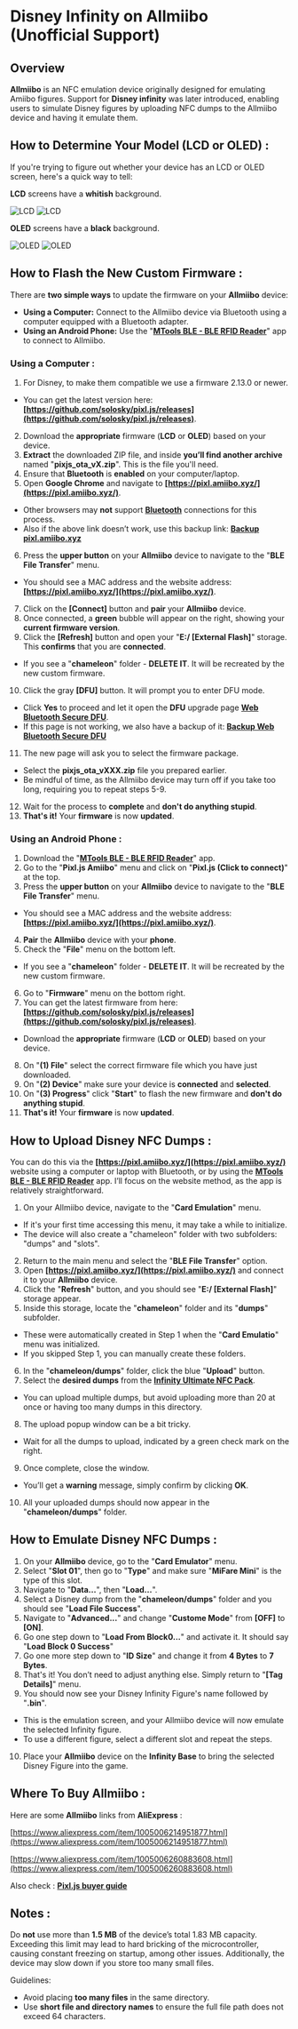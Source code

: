# Disney Infinity on Allmiibo (Unofficial Support)

## Overview 

**Allmiibo** is an NFC emulation device originally designed for emulating Amiibo figures. Support for **Disney infinity** was later introduced, enabling users to simulate Disney figures by uploading NFC dumps to the Allmiibo device and having it emulate them.

## How to Determine Your Model (LCD or OLED) :

If you're trying to figure out whether your device has an LCD or OLED screen, here's a quick way to tell:

**LCD** screens have a **whitish** background.

![LCD](images/LCD/Pixl-with-LCD-1.jpg)
![LCD](images/LCD/Pixl-with-LCD-2.jpg)

**OLED** screens have a **black** background.

![OLED](images/OLED/Pixl-with-OLED-1.jpg)
![OLED](images/OLED/Pixl-with-OLED-2.jpg)


## How to Flash the New Custom Firmware :

There are **two simple ways** to update the firmware on your **Allmiibo** device:

- **Using a Computer:** Connect to the Allmiibo device via Bluetooth using a computer equipped with a Bluetooth adapter.
- **Using an Android Phone:** Use the "**[MTools BLE - BLE RFID Reader](https://play.google.com/store/apps/details?id=com.mtoolstec.mtoolsLite)**" app to connect to Allmiibo.

### Using a Computer :

1. For Disney, to make them compatible we use a firmware 2.13.0 or newer.
- You can get the latest version here: **[https://github.com/solosky/pixl.js/releases](https://github.com/solosky/pixl.js/releases)**.
2. Download the **appropriate** firmware (**LCD** or **OLED**) based on your device.
3. **Extract** the downloaded ZIP file, and inside **you’ll find another archive** named "**pixjs_ota_vX.zip**". This is the file you'll need.
4. Ensure that **Bluetooth** is **enabled** on your computer/laptop.
5. Open **Google Chrome** and navigate to **[https://pixl.amiibo.xyz/](https://pixl.amiibo.xyz/)**.
- Other browsers may **not** support **[Bluetooth](https://caniuse.com/web-bluetooth)** connections for this process.
- Also if the above link doesn’t work, use this backup link: **[Backup pixl.amiibo.xyz](https://skylandersnfc.github.io/Docs/Skylanders_on_Allmiibo/pixl.amiibo.xyz/)**
6. Press the **upper button** on your **Allmiibo** device to navigate to the "**BLE File Transfer**" menu.
- You should see a MAC address and the website address: **[https://pixl.amiibo.xyz/](https://pixl.amiibo.xyz/)**.
7. Click on the **[Connect]** button and **pair** your **Allmiibo** device.
8. Once connected, a **green** bubble will appear on the right, showing your **current firmware version**.
9. Click the **[Refresh]** button and open your "**E:/ [External Flash]**" storage. This **confirms** that you are **connected**.
  - If you see a "**chameleon**" folder - **DELETE IT**. It will be recreated by the new custom firmware.
10. Click the gray **[DFU]** button. It will prompt you to enter DFU mode.
- Click **Yes** to proceed and let it open the **DFU** upgrade page **[Web Bluetooth Secure DFU](https://thegecko.github.io/web-bluetooth-dfu/examples/web.html)**.
- If this page is not working, we also have a backup of it: **[Backup Web Bluetooth Secure DFU](https://skylandersnfc.github.io/Docs/Skylanders_on_Allmiibo/web-bluetooth-dfu/examples/web.html)**
11. The new page will ask you to select the firmware package.
- Select the **pixjs_ota_vXXX.zip** file you prepared earlier.
- Be mindful of time, as the Allmiibo device may turn off if you take too long, requiring you to repeat steps 5-9.
12. Wait for the process to **complete** and **don't do anything stupid**.
13. **That's it!** Your **firmware** is now **updated**.

### Using an Android Phone :

1. Download the "**[MTools BLE - BLE RFID Reader](https://play.google.com/store/apps/details?id=com.mtoolstec.mtoolsLite)**" app.
2. Go to the "**Pixl.js Amiibo**" menu and click on "**Pixl.js (Click to connect)**" at the top.
3. Press the **upper button** on your **Allmiibo** device to navigate to the "**BLE File Transfer**" menu.
- You should see a MAC address and the website address: **[https://pixl.amiibo.xyz/](https://pixl.amiibo.xyz/)**.
4. **Pair** the **Allmiibo** device with your **phone**.
5. Check the "**File**" menu on the bottom left.
- If you see a "**chameleon**" folder - **DELETE IT**. It will be recreated by the new custom firmware.
6. Go to "**Firmware**" menu on the bottom right.
7. You can get the latest firmware from here: **[https://github.com/solosky/pixl.js/releases](https://github.com/solosky/pixl.js/releases)**.
- Download the **appropriate** firmware (**LCD** or **OLED**) based on your device.
8. On "**(1) File**" select the correct firmware file which you have just downloaded.
9. On "**(2) Device**" make sure your device is **connected** and **selected**.
10. On "**(3) Progress**" click "**Start**" to flash the new firmware and **don't do anything stupid**.
11. **That's it!** Your **firmware** is now **updated**.

## How to Upload Disney NFC Dumps :

You can do this via the **[https://pixl.amiibo.xyz/](https://pixl.amiibo.xyz/)** website using a computer or laptop with Bluetooth, or by using the **[MTools BLE - BLE RFID Reader](https://play.google.com/store/apps/details?id=com.mtoolstec.mtoolsLite)** app.
I’ll focus on the website method, as the app is relatively straightforward.

1. On your Allmiibo device, navigate to the "**Card Emulation**" menu.
- If it's your first time accessing this menu, it may take a while to initialize.
- The device will also create a "chameleon" folder with two subfolders: "dumps" and "slots".
2. Return to the main menu and select the "**BLE File Transfer**" option.
3. Open **[https://pixl.amiibo.xyz/](https://pixl.amiibo.xyz/)** and connect it to your **Allmiibo** device.
4. Click the "**Refresh**" button, and you should see "**E:/ [External Flash]**" storage appear.
5. Inside this storage, locate the "**chameleon**" folder and its "**dumps**" subfolder.
- These were automatically created in Step 1 when the "**Card Emulatio**" menu was initialized.
- If you skipped Step 1, you can manually create these folders.
6. In the "**chameleon/dumps**" folder, click the blue "**Upload**" button.
7. Select the **desired dumps** from the **[Infinity Ultimate NFC Pack](https://skylandersnfc.github.io/Disney-Infinity-NFC/Infinity_Ultimate_NFC_Pack/)**.
- You can upload multiple dumps, but avoid uploading more than 20 at once or having too many dumps in this directory.
8. The upload popup window can be a bit tricky.
- Wait for all the dumps to upload, indicated by a green check mark on the right.
9. Once complete, close the window.
- You’ll get a **warning** message, simply confirm by clicking **OK**.
10. All your uploaded dumps should now appear in the "**chameleon/dumps**" folder.


## How to Emulate Disney NFC Dumps :

1. On your **Allmiibo** device, go to the "**Card Emulator**" menu.
2. Select "**Slot 01**", then go to "**Type**" and make sure "**MiFare Mini**" is the type of this slot.
3. Navigate to "**Data...**", then "**Load...**".
4. Select a Disney dump from the "**chameleon/dumps**" folder and you should see "**Load File Success**".
5. Navigate to "**Advanced...**" and change "**Custome Mode**" from **[OFF]** to **[ON]**.
6. Go one step down to "**Load From Block0...**" and activate it. It should say "**Load Block 0 Success**"
7. Go one more step down to "**ID Size**" and change it from **4 Bytes** to **7 Bytes**.
8. That's it! You don’t need to adjust anything else. Simply return to "**[Tag Details]**" menu.
9. You should now see your Disney Infinity Figure's name followed by "**.bin**".
- This is the emulation screen, and your Allmiibo device will now emulate the selected Infinity figure.
- To use a different figure, select a different slot and repeat the steps.
10. Place your **Allmiibo** device on the **Infinity Base** to bring the selected Disney Figure into the game.

## Where To Buy Allmiibo :

Here are some **Allmiibo** links from **AliExpress** :

[https://www.aliexpress.com/item/1005006214951877.html](https://www.aliexpress.com/item/1005006214951877.html)

[https://www.aliexpress.com/item/1005006260883608.html](https://www.aliexpress.com/item/1005006260883608.html)


Also check : **[Pixl.js buyer guide](https://github.com/solosky/pixl.js/issues/213)**

## Notes :

Do **not** use more than **1.5 MB** of the device’s total 1.83 MB capacity.
Exceeding this limit may lead to hard bricking of the microcontroller, causing constant freezing on startup, among other issues.
Additionally, the device may slow down if you store too many small files.

Guidelines:

- Avoid placing **too many files** in the same directory.
- Use **short file and directory names** to ensure the full file path does not exceed 64 characters.
